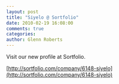 ```yaml
---
layout: post
title: "Siyelo @ Sortfolio"
date: 2010-02-19 16:08:00
comments: true
categories:
author: Glenn Roberts
---
```


Visit our new profile at Sortfolio.

[http://sortfolio.com/company/6148-siyelo](http://sortfolio.com/company/6148-siyelo)
